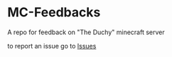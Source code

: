 # MC-Feedbacks
A repo for feedback on "The Duchy" minecraft server

to report an issue go to [Issues](https://github.com/The-Duchy/MC-Feedbacks/issues)
